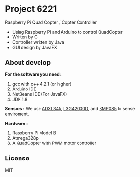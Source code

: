 Project 6221
===========

Raspberry Pi Quad Copter / Copter Controller

  - Using Raspberry Pi and Arduino to control QuadCopter
  - Written by C
  - Controller written by Java
  - GUI design by JavaFX


About develop
--------------
**For the software you need :**
 1. gcc with c++ 4.2.1 (or higher)
 2. Arduino IDE
 3. NetBeans IDE (For JavaFX)
 4. JDK 1.8

**Sensors :**
We use [ADXL345][1], [L3G42000D][2], and [BMP085][3] to sense enviroment.
 
**Hardware :** 
 1. Raspberry Pi Model B
 2. Atmega328p 
 3. A QuadCopter with PWM motor controller


License
----
MIT


  [1]: https://
  [2]: https://
  [3]: https://